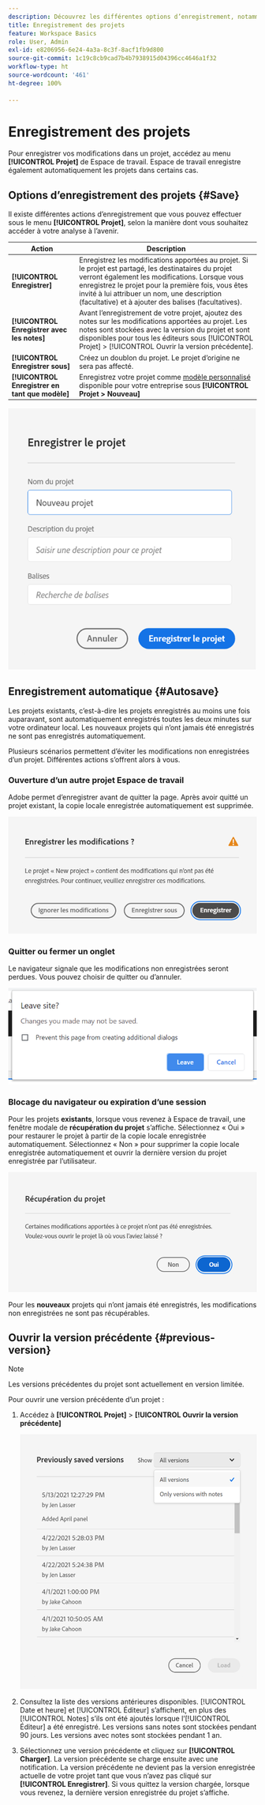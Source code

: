 ```yaml
---
description: Découvrez les différentes options d’enregistrement, notamment l’enregistrement automatique, l’enregistrement sous, l’enregistrement en tant que modèle et ouvrez les versions précédentes.
title: Enregistrement des projets
feature: Workspace Basics
role: User, Admin
exl-id: e8206956-6e24-4a3a-8c3f-8acf1fb9d800
source-git-commit: 1c19c8cb9cad7b4b7938915d04396cc4646a1f32
workflow-type: ht
source-wordcount: '461'
ht-degree: 100%

---
```


# Enregistrement des projets

Pour enregistrer vos modifications dans un projet, accédez au menu **[!UICONTROL Projet]** de Espace de travail. Espace de travail enregistre également automatiquement les projets dans certains cas.

## Options d’enregistrement des projets {#Save}

Il existe différentes actions d’enregistrement que vous pouvez effectuer sous le menu **[!UICONTROL Projet]**, selon la manière dont vous souhaitez accéder à votre analyse à l’avenir.

| Action | Description |
|---|---|
| **[!UICONTROL Enregistrer]** | Enregistrez les modifications apportées au projet. Si le projet est partagé, les destinataires du projet verront également les modifications. Lorsque vous enregistrez le projet pour la première fois, vous êtes invité à lui attribuer un nom, une description (facultative) et à ajouter des balises (facultatives). |
| **[!UICONTROL Enregistrer avec les notes]** | Avant l’enregistrement de votre projet, ajoutez des notes sur les modifications apportées au projet. Les notes sont stockées avec la version du projet et sont disponibles pour tous les éditeurs sous [!UICONTROL Projet] > [!UICONTROL Ouvrir la version précédente]. |
| **[!UICONTROL Enregistrer sous]** | Créez un doublon du projet. Le projet d’origine ne sera pas affecté. |
| **[!UICONTROL Enregistrer en tant que modèle]** | Enregistrez votre projet comme [modèle personnalisé](https://experienceleague.adobe.com/docs/analytics/analyze/analysis-workspace/build-workspace-project/starter-projects.html?lang=fr) disponible pour votre entreprise sous **[!UICONTROL Projet > Nouveau]** |

![](assets/save-project.png)

## Enregistrement automatique {#Autosave}

Les projets existants, c’est-à-dire les projets enregistrés au moins une fois auparavant, sont automatiquement enregistrés toutes les deux minutes sur votre ordinateur local. Les nouveaux projets qui n’ont jamais été enregistrés ne sont pas enregistrés automatiquement.

Plusieurs scénarios permettent d’éviter les modifications non enregistrées d’un projet. Différentes actions s’offrent alors à vous.

### Ouverture d’un autre projet Espace de travail

Adobe permet d’enregistrer avant de quitter la page. Après avoir quitté un projet existant, la copie locale enregistrée automatiquement est supprimée.

![](assets/existing-save.png)

### Quitter ou fermer un onglet

Le navigateur signale que les modifications non enregistrées seront perdues. Vous pouvez choisir de quitter ou d’annuler.

![](assets/browser-image.png)

### Blocage du navigateur ou expiration d’une session

Pour les projets **existants**, lorsque vous revenez à Espace de travail, une fenêtre modale de **récupération du projet** s’affiche. Sélectionnez « Oui » pour restaurer le projet à partir de la copie locale enregistrée automatiquement. Sélectionnez « Non » pour supprimer la copie locale enregistrée automatiquement et ouvrir la dernière version du projet enregistrée par l’utilisateur.

![](assets/project-recovery.png)

Pour les **nouveaux** projets qui n’ont jamais été enregistrés, les modifications non enregistrées ne sont pas récupérables.

## Ouvrir la version précédente {#previous-version}

>[!NOTE]
>
>Les versions précédentes du projet sont actuellement en version limitée.

Pour ouvrir une version précédente d’un projet :

1. Accédez à **[!UICONTROL Projet]** > **[!UICONTROL Ouvrir la version précédente]**

   ![](assets/previous-versions.png)

1. Consultez la liste des versions antérieures disponibles.
   [!UICONTROL Date et heure] et [!UICONTROL Éditeur] s’affichent, en plus des [!UICONTROL Notes] s’ils ont été ajoutés lorsque l’[!UICONTROL Éditeur] a été enregistré. Les versions sans notes sont stockées pendant 90 jours. Les versions avec notes sont stockées pendant 1 an.
1. Sélectionnez une version précédente et cliquez sur **[!UICONTROL Charger]**.
La version précédente se charge ensuite avec une notification. La version précédente ne devient pas la version enregistrée actuelle de votre projet tant que vous n’avez pas cliqué sur **[!UICONTROL Enregistrer]**. Si vous quittez la version chargée, lorsque vous revenez, la dernière version enregistrée du projet s’affiche.
